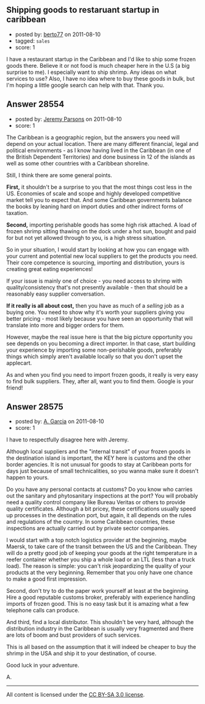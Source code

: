 ## Shipping goods to restaruant startup in caribbean

- posted by: [berto77](https://stackexchange.com/users/-1/8077-berto77) on 2011-08-10
- tagged: `sales`
- score: 1

I have a restaurant startup in the Caribbean and I'd like to ship some frozen goods there. Believe it or not food is much cheaper here in the U.S (a big surprise to me). I especially want to ship shrimp. Any ideas on what services to use? Also, I have no idea where to buy these goods in bulk, but I'm hoping a little google search can help with that. Thank you.


## Answer 28554

- posted by: [Jeremy Parsons](https://stackexchange.com/users/-1/4291-jeremy-parsons) on 2011-08-10
- score: 1

The Caribbean is a geographic region, but the answers you need will depend on your actual location. There are many different financial, legal and political environments - as I know having lived in the Caribbean (in one of the British Dependent Territories) and done business in 12 of the islands as well as some other countries with a Caribbean shoreline.

Still, I think there are some general points.

**First,** it shouldn't be a surprise to you that the most things cost less in the US. Economies of scale and scope and highly developed competitive market tell you to expect that. And some Caribbean governments balance the books by leaning hard on import duties and other indirect forms of taxation.

**Second,** importing perishable goods has some high risk attached. A load of frozen shrimp sitting thawing on the dock under a hot sun, bought and paid for but not yet allowed through to you, is a high stress situation. 

So in your situation, I would start by looking at how you can engage with your current and potential new local suppliers to get the products you need. Their core competence is sourcing, importing and distribution, yours is creating great eating experiences!

If your issue is mainly one of choice - you need access to shrimp with quality/consistency that's not presently available - then that should be a reasonably easy supplier conversation.  

**If it really is all about cost,** then you have as much of a *selling* job as a buying one. You need to show why it's worth your suppliers giving you better pricing - most likely because you have seen an opportunity that will translate into more and bigger orders for them.

However, maybe the real issue here is that the big picture opportunity you see depends on you becoming a direct importer. In that case, start building your experience by importing some non-perishable goods, preferably things which simply aren't available locally so that you don't upset the applecart.

As and when you find you need to import frozen goods, it really is very easy to find bulk suppliers. They, after all, want you to find them. Google is your friend!


## Answer 28575

- posted by: [A. Garcia](https://stackexchange.com/users/-1/1659-a-garcia) on 2011-08-10
- score: 1

I have to respectfully disagree here with Jeremy. 

Although local suppliers and the "internal transit" of your frozen goods in the destination island is important, the KEY here is customs and the other border agencies. It is not unusual for goods to stay at Caribbean ports for days just because of small technicalities, so you wanna make sure it doesn't happen to yours.  

Do you have any personal contacts at customs? Do you know who carries out the sanitary and phytosanitary inspections at the port? You will probably need a quality control company like Bureau Veritas or others to provide quality certificates. Although a bit pricey, these certifications usually speed up processes in the destination port, but again, it all depends on the rules and regulations of the country. In some Caribbean countries, these inspections are actually carried out by private sector companies. 

I would start with a top notch logistics provider at the beginning, maybe Maersk, to take care of the transit between the US and the Caribbean. They will do a pretty good job of keeping your goods at the right temperature in a reefer container whether you ship a whole load or an LTL (less than a truck load). The reason is simple: you can't risk jeopardizing the quality of your products at the very beginning. Remember that you only have one chance to make a good first impression. 

Second, don't try to do the paper work yourself at least at the beginning. Hire a good reputable customs broker, preferably with experience handling imports of frozen good. This is no easy task but it is amazing what a few telephone calls can produce. 

And third, find a local distributor. This shouldn't be very hard, although the distribution industry in the Caribbean is usually very fragmented and there are lots of boom and bust providers of such services. 

This is all based on the assumption that it will indeed be cheaper to buy the shrimp in the USA and ship it to your destination, of course. 

Good luck in your adventure. 

A. 





---

All content is licensed under the [CC BY-SA 3.0 license](https://creativecommons.org/licenses/by-sa/3.0/).
